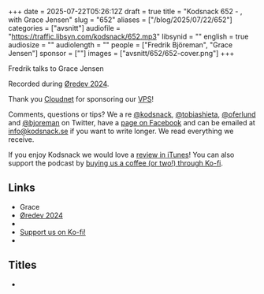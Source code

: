 +++
date = 2025-07-22T05:26:12Z
draft = true
title = "Kodsnack 652 - , with Grace Jensen"
slug = "652"
aliases = ["/blog/2025/07/22/652"]
categories = ["avsnitt"]
audiofile = "https://traffic.libsyn.com/kodsnack/652.mp3"
libsynid = ""
english = true
audiosize = ""
audiolength = ""
people = ["Fredrik Björeman", "Grace Jensen"]
sponsor = [""]
images = ["avsnitt/652/652-cover.png"]
+++

Fredrik talks to Grace Jensen

Recorded during [Øredev 2024](https://archive.oredev.org/2024/#/).

Thank you [Cloudnet](http://www.cloudnet.se) for sponsoring our [VPS](http://en.wikipedia.org/wiki/Virtual_private_server)!

Comments, questions or tips? We a	re [@kodsnack](https://www.twitter.com/kodsnack), [@tobiashieta](https://www.twitter.com/tobiashieta), [@oferlund](https://twitter.com/oferlund) and [@bjoreman](https://www.twitter.com/bjoreman) on Twitter, have a [page on Facebook](https://www.facebook.com/kodsnack) and can be emailed at [info@kodsnack.se](mailto:info@kodsnack.se) if you want to write longer. We read everything we receive.

If you enjoy Kodsnack we would love a [review in iTunes](http://itunes.apple.com/se/podcast/kodsnack/id561631498?l=en)! You can also support the podcast by <a href="https://ko-fi.com/kodsnack" rel="payment">buying us a coffee (or two!) through Ko-fi</a>.

## Links ##
* Grace
* [Øredev 2024](https://archive.oredev.org/2024/#/)
* 
* [Support us on Ko-fi!](https://ko-fi.com/kodsnack)
* 

## Titles ##
* 